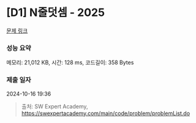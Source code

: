 # [D1] N줄덧셈 - 2025 

[문제 링크](https://swexpertacademy.com/main/code/problem/problemDetail.do?contestProbId=AV5QFZtaAscDFAUq) 

### 성능 요약

메모리: 21,012 KB, 시간: 128 ms, 코드길이: 358 Bytes

### 제출 일자

2024-10-16 19:36



> 출처: SW Expert Academy, https://swexpertacademy.com/main/code/problem/problemList.do